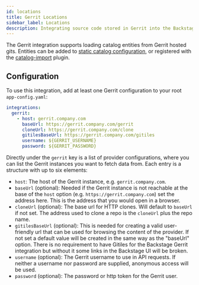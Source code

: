 ```yaml
---
id: locations
title: Gerrit Locations
sidebar_label: Locations
description: Integrating source code stored in Gerrit into the Backstage catalog
---
```


The Gerrit integration supports loading catalog entities from Gerrit hosted gits. Entities can
be added to [static catalog configuration](../../features/software-catalog/configuration.md),
or registered with the
[catalog-import](https://github.com/backstage/backstage/tree/master/plugins/catalog-import)
plugin.

## Configuration

To use this integration, add at least one Gerrit configuration to your root `app-config.yaml`:

```yaml
integrations:
  gerrit:
    - host: gerrit.company.com
      baseUrl: https://gerrit.company.com/gerrit
      cloneUrl: https://gerrit.company.com/clone
      gitilesBaseUrl: https://gerrit.company.com/gitiles
      username: ${GERRIT_USERNAME}
      password: ${GERRIT_PASSWORD}
```

Directly under the `gerrit` key is a list of provider configurations, where
you can list the Gerrit instances you want to fetch data from. Each entry is
a structure with up to six elements:

- `host`: The host of the Gerrit instance, e.g. `gerrit.company.com`.
- `baseUrl` (optional): Needed if the Gerrit instance is not reachable at
  the base of the `host` option (e.g. `https://gerrit.company.com`) set the
  address here. This is the address that you would open in a browser.
- `cloneUrl` (optional): The base url for HTTP clones. Will default to `baseUrl` if
  not set. The address used to clone a repo is the `cloneUrl` plus the repo name.
- `gitilesBaseUrl` (optional): This is needed for creating a valid user-friendly url
  that can be used for browsing the content of the provider. If not set a default
  value will be created in the same way as the "baseUrl" option. There is no
  requirement to have Gitiles for the Backstage Gerrit integration but without it
  some links in the Backstage UI will be broken.
- `username` (optional): The Gerrit username to use in API requests. If
  neither a username nor password are supplied, anonymous access will be used.
- `password` (optional): The password or http token for the Gerrit user.
